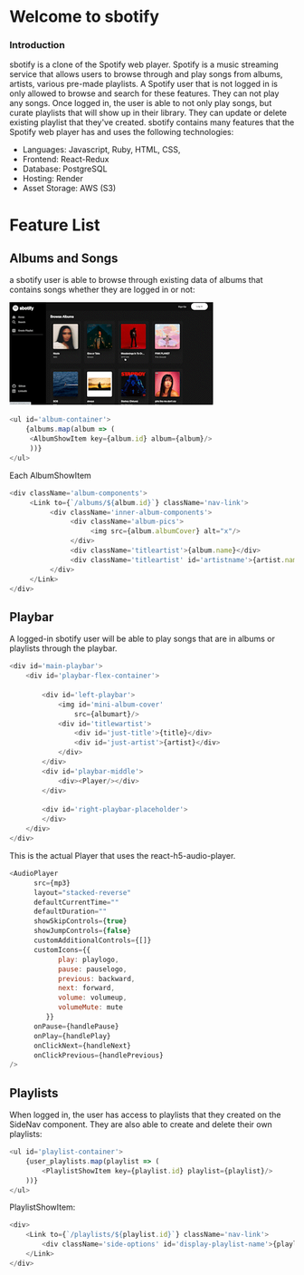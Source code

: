 # Welcome to sbotify

### Introduction

sbotify is a clone of the Spotify web player. Spotify is a music streaming service that allows users to browse through and play songs from albums, artists, various pre-made playlists. A Spotify user that is not logged in is only allowed to browse and search for these features. They can not play any songs. Once logged in, the user is able to not only play songs, but curate playlists that will show up in their library. They can update or delete existing playlist that they've created. sbotify contains many features that the Spotify web player has and uses the following technologies:

* Languages: Javascript, Ruby, HTML, CSS,
* Frontend: React-Redux
* Database: PostgreSQL
* Hosting: Render
* Asset Storage: AWS (S3)

# Feature List
## Albums and Songs
a sbotify user is able to browse through existing data of albums that contains songs whether they are logged in or not:

![gif of profiles](app/assets/album-song.gif)

``` javascript
<ul id='album-container'>
    {albums.map(album => (
     <AlbumShowItem key={album.id} album={album}/>
     ))}
</ul>
```

Each AlbumShowItem
``` javascript
<div className='album-components'>
     <Link to={`/albums/${album.id}`} className='nav-link'>
          <div className='inner-album-components'>
               <div className='album-pics'>
                    <img src={album.albumCover} alt="x"/>
               </div>
               <div className='titleartist'>{album.name}</div>
               <div className='titleartist' id='artistname'>{artist.name}</div>
          </div>
     </Link>
</div>
```
## Playbar
A logged-in sbotify user will be able to play songs that are in albums or playlists through the playbar. 

``` javascript
<div id='main-playbar'>
    <div id='playbar-flex-container'>

        <div id='left-playbar'>
            <img id='mini-album-cover'
                src={albumart}/>
            <div id='titlewartist'>
                <div id='just-title'>{title}</div>
                <div id='just-artist'>{artist}</div>
            </div>
        </div>
        <div id='playbar-middle'>
            <div><Player/></div>
        </div>

        <div id='right-playbar-placeholder'>
        </div>
    </div>
</div>
```
This is the actual Player that uses the react-h5-audio-player.

``` javascript
<AudioPlayer
      src={mp3}
      layout="stacked-reverse"
      defaultCurrentTime="" 
      defaultDuration="" 
      showSkipControls={true}
      showJumpControls={false}
      customAdditionalControls={[]}
      customIcons={{
            play: playlogo,
            pause: pauselogo,
            previous: backward,
            next: forward,
            volume: volumeup,
            volumeMute: mute
         }} 
      onPause={handlePause}
      onPlay={handlePlay}
      onClickNext={handleNext}
      onClickPrevious={handlePrevious}
/>
```
## Playlists
When logged in, the user has access to playlists that they created on the SideNav component. They are also able to create and delete their own playlists:

``` javascript
<ul id='playlist-container'>
    {user_playlists.map(playlist => (
        <PlaylistShowItem key={playlist.id} playlist={playlist}/>
    ))}
</ul>
```
PlaylistShowItem:
``` javascript
<div>
    <Link to={`/playlists/${playlist.id}`} className='nav-link'>
        <div className='side-options' id='display-playlist-name'>{playlist.name}</div>
    </Link>
</div>
```

